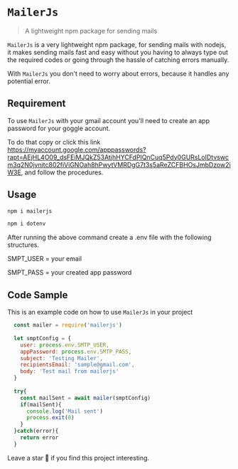 # `MailerJs`
> A lightweight npm package for sending mails

`MailerJs` is a very lightweight npm package, for sending mails with nodejs, it makes sending mails fast and easy without you having to always type out the required codes or going through the hassle of catching errors manually.

With `MailerJs` you don't need to worry about errors, because it handles any potential error. 

## Requirement
To use `MailerJs` with your gmail account you'll need to create an app password for your goggle account.

To do that copy or click this link https://myaccount.google.com/apppasswords?rapt=AEjHL4O09_dsFEiMJQkZ53AtjhHYCFdPIQnCuq5Pdy0GURsLoIDtvswcm3q2N0jvnitc802fiViGNOah8hPwytVMRDgG7t3s5aReZCFBHOsJmbDzow2iW3E, and follow the procedures.


## Usage

```sh
npm i mailerjs
```
```sh
npm i dotenv
```

After running the above command create a .env file with the following structures. 


SMPT_USER = your email 

SMPT_PASS = your created app password

## Code Sample 
This is an example code on how to use `MailerJs` in your project


```js
  const mailer = require('mailerjs')
  
  let smptConfig = {
    user: process.env.SMTP_USER,
    appPassword: process.env.SMTP_PASS,
    subject: 'Testing Mailer',
    recipientsEmail: 'sample@gmail.com',
    body: 'Test mail from mailerjs'
  }
  
  try{
    const mailSent = await mailer(smptConfig)
    if(mailSent){
      console.log('Mail sent')
      process.exit(0)
    }
  }catch(error){
    return error 
  }
```

Leave a star 🌟 if you find this project interesting.